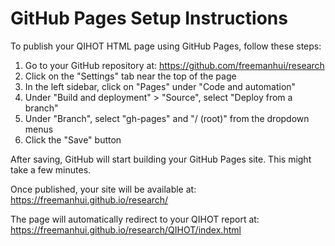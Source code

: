 # GitHub Pages Setup Instructions

To publish your QIHOT HTML page using GitHub Pages, follow these steps:

1. Go to your GitHub repository at: https://github.com/freemanhui/research
2. Click on the "Settings" tab near the top of the page
3. In the left sidebar, click on "Pages" under "Code and automation"
4. Under "Build and deployment" > "Source", select "Deploy from a branch"
5. Under "Branch", select "gh-pages" and "/ (root)" from the dropdown menus
6. Click the "Save" button

After saving, GitHub will start building your GitHub Pages site. This might take a few minutes.

Once published, your site will be available at: https://freemanhui.github.io/research/

The page will automatically redirect to your QIHOT report at: https://freemanhui.github.io/research/QIHOT/index.html 